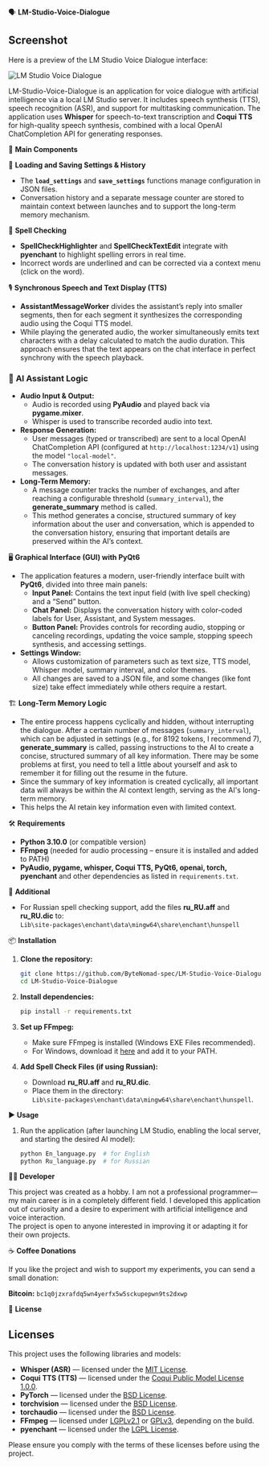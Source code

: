 🗣️ **LM-Studio-Voice-Dialogue**

## Screenshot  
Here is a preview of the LM Studio Voice Dialogue interface:  

![LM Studio Voice Dialogue](media/screenshot.png)

LM-Studio-Voice-Dialogue is an application for voice dialogue with artificial intelligence via a local LM Studio server. It includes speech synthesis (TTS), speech recognition (ASR), and support for multitasking communication. The application uses **Whisper** for speech-to-text transcription and **Coqui TTS** for high-quality speech synthesis, combined with a local OpenAI ChatCompletion API for generating responses.

🚀 **Main Components**

🔧 **Loading and Saving Settings & History**  
- The **`load_settings`** and **`save_settings`** functions manage configuration in JSON files.  
- Conversation history and a separate message counter are stored to maintain context between launches and to support the long-term memory mechanism.

📝 **Spell Checking**  
- **SpellCheckHighlighter** and **SpellCheckTextEdit** integrate with **pyenchant** to highlight spelling errors in real time.  
- Incorrect words are underlined and can be corrected via a context menu (click on the word).

🎙️ **Synchronous Speech and Text Display (TTS)**  
- **AssistantMessageWorker** divides the assistant’s reply into smaller segments, then for each segment it synthesizes the corresponding audio using the Coqui TTS model.  
- While playing the generated audio, the worker simultaneously emits text characters with a delay calculated to match the audio duration. This approach ensures that the text appears on the chat interface in perfect synchrony with the speech playback.

### 🧠 **AI Assistant Logic**  
- **Audio Input & Output:**  
  - Audio is recorded using **PyAudio** and played back via **pygame.mixer**.  
  - Whisper is used to transcribe recorded audio into text.  
- **Response Generation:**  
  - User messages (typed or transcribed) are sent to a local OpenAI ChatCompletion API (configured at `http://localhost:1234/v1`) using the model `"local-model"`.  
  - The conversation history is updated with both user and assistant messages.
- **Long-Term Memory:**  
  - A message counter tracks the number of exchanges, and after reaching a configurable threshold (`summary_interval`), the **generate_summary** method is called.  
  - This method generates a concise, structured summary of key information about the user and conversation, which is appended to the conversation history, ensuring that important details are preserved within the AI’s context.

🖥️ **Graphical Interface (GUI) with PyQt6**  
- The application features a modern, user-friendly interface built with **PyQt6**, divided into three main panels:  
  - **Input Panel:** Contains the text input field (with live spell checking) and a “Send” button.  
  - **Chat Panel:** Displays the conversation history with color-coded labels for User, Assistant, and System messages.  
  - **Button Panel:** Provides controls for recording audio, stopping or canceling recordings, updating the voice sample, stopping speech synthesis, and accessing settings.
- **Settings Window:**  
  - Allows customization of parameters such as text size, TTS model, Whisper model, summary interval, and color themes.  
  - All changes are saved to a JSON file, and some changes (like font size) take effect immediately while others require a restart.

🏗️ **Long-Term Memory Logic**  
- The entire process happens cyclically and hidden, without interrupting the dialogue. After a certain number of messages (`summary_interval`), which can be adjusted in settings (e.g., for 8192 tokens, I recommend 7), **generate_summary** is called, passing instructions to the AI to create a concise, structured summary of all key information. There may be some problems at first, you need to tell a little about yourself and ask to remember it for filling out the resume in the future.
- Since the summary of key information is created cyclically, all important data will always be within the AI context length, serving as the AI's long-term memory.  
- This helps the AI retain key information even with limited context.

🛠️ **Requirements**  
- **Python 3.10.0** (or compatible version)  
- **FFmpeg** (needed for audio processing – ensure it is installed and added to PATH)  
- **PyAudio, pygame, whisper, Coqui TTS, PyQt6, openai, torch, pyenchant** and other dependencies as listed in `requirements.txt`.

🔹 **Additional**  
- For Russian spell checking support, add the files **ru_RU.aff** and **ru_RU.dic** to:  
  `Lib\site-packages\enchant\data\mingw64\share\enchant\hunspell`

📦 **Installation**

1. **Clone the repository:**  

   ```bash
   git clone https://github.com/ByteNomad-spec/LM-Studio-Voice-Dialogue.git
   cd LM-Studio-Voice-Dialogue
   ```

2. **Install dependencies:**  

   ```bash
   pip install -r requirements.txt
   ```

3. **Set up FFmpeg:**  
   - Make sure FFmpeg is installed (Windows EXE Files recommended).  
   - For Windows, download it [here](https://ffmpeg.org/download.html) and add it to your PATH.

4. **Add Spell Check Files (if using Russian):**  
   - Download **ru_RU.aff** and **ru_RU.dic**.  
   - Place them in the directory:  
     `Lib\site-packages\enchant\data\mingw64\share\enchant\hunspell`.

▶️ **Usage**

1. Run the application (after launching LM Studio, enabling the local server, and starting the desired AI model):  

   ```bash
   python En_language.py  # for English
   python Ru_language.py  # for Russian
   ```

👨‍💻 **Developer**

This project was created as a hobby. I am not a professional programmer—my main career is in a completely different field. I developed this application out of curiosity and a desire to experiment with artificial intelligence and voice interaction.  
The project is open to anyone interested in improving it or adapting it for their own projects.

☕ **Coffee Donations**

If you like the project and wish to support my experiments, you can send a small donation:  

**Bitcoin:** `bc1q0jzxrafdq5wn4yerfx5w5sckupepwn9ts2dxwp`

📜 **License**

## Licenses

This project uses the following libraries and models:

- **Whisper (ASR)** — licensed under the [MIT License](https://opensource.org/licenses/MIT).
- **Coqui TTS (TTS)** — licensed under the [Coqui Public Model License 1.0.0](https://github.com/coqui-ai/TTS/blob/main/LICENSE).
- **PyTorch** — licensed under the [BSD License](https://opensource.org/licenses/BSD-3-Clause).
- **torchvision** — licensed under the [BSD License](https://opensource.org/licenses/BSD-3-Clause).
- **torchaudio** — licensed under the [BSD License](https://opensource.org/licenses/BSD-3-Clause).
- **FFmpeg** — licensed under [LGPLv2.1](https://www.ffmpeg.org/legal.html) or [GPLv3](https://www.ffmpeg.org/legal.html), depending on the build.
- **pyenchant** — licensed under the [LGPL License](https://opensource.org/licenses/LGPL-3.0).

Please ensure you comply with the terms of these licenses before using the project.
